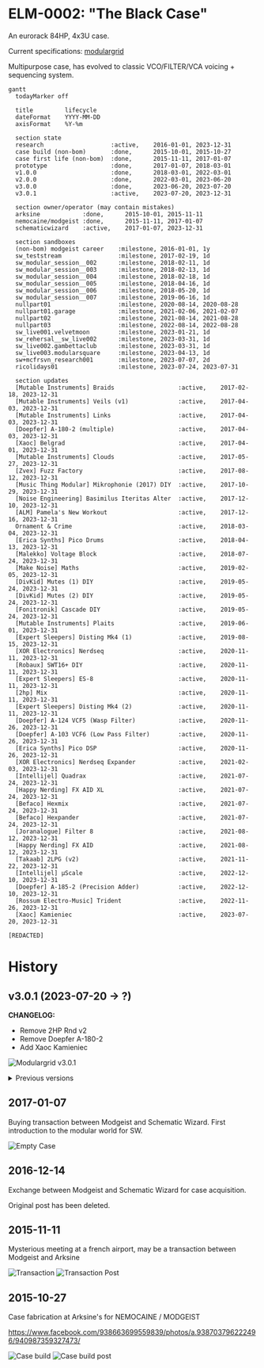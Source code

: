# ELM-0002: "The Black Case"

An eurorack 84HP, 4x3U case.

Current specifications: [modulargrid](https://www.modulargrid.net/e/racks/view/2015824)

Multipurpose case, has evolved to classic VCO/FILTER/VCA voicing + sequencing
system.

``` mermaid
gantt
  todayMarker off

  title         lifecycle
  dateFormat    YYYY-MM-DD
  axisFormat    %Y-%m

  section state
  research                   :active,    2016-01-01, 2023-12-31
  case build (non-bom)       :done,      2015-10-01, 2015-10-27
  case first life (non-bom)  :done,      2015-11-11, 2017-01-07
  prototype                  :done,      2017-01-07, 2018-03-01
  v1.0.0                     :done,      2018-03-01, 2022-03-01
  v2.0.0                     :done,      2022-03-01, 2023-06-20
  v3.0.0                     :done,      2023-06-20, 2023-07-20
  v3.0.1                     :active,    2023-07-20, 2023-12-31

  section owner/operator (may contain mistakes)
  arksine            :done,      2015-10-01, 2015-11-11
  nemocaine/modgeist :done,      2015-11-11, 2017-01-07
  schematicwizard    :active,    2017-01-07, 2023-12-31

  section sandboxes
  (non-bom) modgeist career    :milestone, 2016-01-01, 1y
  sw_teststream                :milestone, 2017-02-19, 1d
  sw_modular_session__002      :milestone, 2018-02-11, 1d
  sw_modular_session__003      :milestone, 2018-02-13, 1d
  sw_modular_session__004      :milestone, 2018-02-18, 1d
  sw_modular_session__005      :milestone, 2018-04-16, 1d
  sw_modular_session__006      :milestone, 2018-05-20, 1d
  sw_modular_session__007      :milestone, 2019-06-16, 1d
  nullpart01                   :milestone, 2020-08-14, 2020-08-28
  nullpart01.garage            :milestone, 2021-02-06, 2021-02-07
  nullpart02                   :milestone, 2021-08-14, 2021-08-28
  nullpart03                   :milestone, 2022-08-14, 2022-08-28
  sw_live001.velvetmoon        :milestone, 2023-01-21, 1d
  sw_rehersal__sw_live002      :milestone, 2023-03-31, 1d
  sw_live002.gambettaclub      :milestone, 2023-03-31, 1d
  sw_live003.modularsquare     :milestone, 2023-04-13, 1d
  sw+mcfrsvn_research001       :milestone, 2023-07-07, 2d
  ricolidays01                 :milestone, 2023-07-24, 2023-07-31

  section updates
  [Mutable Instruments] Braids                  :active,    2017-02-18, 2023-12-31
  [Mutable Instruments] Veils (v1)              :active,    2017-04-03, 2023-12-31
  [Mutable Instruments] Links                   :active,    2017-04-03, 2023-12-31
  [Doepfer] A-180-2 (multiple)                  :active,    2017-04-03, 2023-12-31
  [Xaoc] Belgrad                                :active,    2017-04-01, 2023-12-31
  [Mutable Instruments] Clouds                  :active,    2017-05-27, 2023-12-31
  [Zvex] Fuzz Factory                           :active,    2017-08-12, 2023-12-31
  [Music Thing Modular] Mikrophonie (2017) DIY  :active,    2017-10-29, 2023-12-31
  [Noise Engineering] Basimilus Iteritas Alter  :active,    2017-12-10, 2023-12-31
  [ALM] Pamela's New Workout                    :active,    2017-12-16, 2023-12-31
  Ornament & Crime                              :active,    2018-03-04, 2023-12-31
  [Erica Synths] Pico Drums                     :active,    2018-04-13, 2023-12-31
  [Malekko] Voltage Block                       :active,    2018-07-24, 2023-12-31
  [Make Noise] Maths                            :active,    2019-02-05, 2023-12-31
  [DivKid] Mutes (1) DIY                        :active,    2019-05-24, 2023-12-31
  [DivKid] Mutes (2) DIY                        :active,    2019-05-24, 2023-12-31
  [Fonitronik] Cascade DIY                      :active,    2019-05-24, 2023-12-31
  [Mutable Instruments] Plaits                  :active,    2019-06-01, 2023-12-31
  [Expert Sleepers] Disting Mk4 (1)             :active,    2019-08-15, 2023-12-31
  [XOR Electronics] Nerdseq                     :active,    2020-11-11, 2023-12-31
  [Robaux] SWT16+ DIY                           :active,    2020-11-11, 2023-12-31
  [Expert Sleepers] ES-8                        :active,    2020-11-11, 2023-12-31
  [2hp] Mix                                     :active,    2020-11-11, 2023-12-31
  [Expert Sleepers] Disting Mk4 (2)             :active,    2020-11-11, 2023-12-31
  [Doepfer] A-124 VCF5 (Wasp Filter)            :active,    2020-11-26, 2023-12-31
  [Doepfer] A-103 VCF6 (Low Pass Filter)        :active,    2020-11-26, 2023-12-31
  [Erica Synths] Pico DSP                       :active,    2020-11-26, 2023-12-31
  [XOR Electronics] Nerdseq Expander            :active,    2021-02-03, 2023-12-31
  [Intellijel] Quadrax                          :active,    2021-07-24, 2023-12-31
  [Happy Nerding] FX AID XL                     :active,    2021-07-24, 2023-12-31
  [Befaco] Hexmix                               :active,    2021-07-24, 2023-12-31
  [Befaco] Hexpander                            :active,    2021-07-24, 2023-12-31
  [Joranalogue] Filter 8                        :active,    2021-08-12, 2023-12-31
  [Happy Nerding] FX AID                        :active,    2021-08-12, 2023-12-31
  [Takaab] 2LPG (v2)                            :active,    2021-11-22, 2023-12-31
  [Intellijel] µScale                           :active,    2022-12-10, 2023-12-31
  [Doepfer] A-185-2 (Precision Adder)           :active,    2022-12-10, 2023-12-31
  [Rossum Electro-Music] Trident                :active,    2022-11-26, 2023-12-31
  [Xaoc] Kamieniec                              :active,    2023-07-20, 2023-12-31
```

`[REDACTED]`

# History

<h2>v3.0.1 (2023-07-20 -> ?)</h2><p>

**CHANGELOG:**

- Remove 2HP Rnd v2
- Remove Doepfer A-180-2
- Add Xaoc Kamieniec

![Modulargrid v3.0.1](2023-07-20.modulargrid.ELM-0002_v3.0.1.jpg)

</p>

<details><summary>Previous versions</summary><p>

<details><summary><h2>v3.0.0 (2023-06-20 -> 2023-07-20)</h2></summary><p>

**CHANGELOG:**

- Remove Music Thing Modular London Drive DIY -> move to ELM-0004
- Remove Music Thing Modular Twin Drive DIY -> move to ELM-0004
- Remove Erica Synths Pico Drums -> move to ELM-0004
- Remove DivKid Mutes (1) DIY -> move to ELM-0004
- Remove DivKid Mutes (2) DIY -> move to ELM-0004
- Remove Music Thing Modular Turing Machine MkII DIY
- Remove Music Thing Modular Pulses DIY
- Add 1010music Bitbox Micro
- Add Doepfer A-180-2
- Add Erica Synths Pico DSP

![Modulargrid v3.0.0](2023-06-20.modulargrid.ELM-0002_v3.0.0.jpg)

</p></details>

</p></details>

## 2017-01-07

Buying transaction between Modgeist and Schematic Wizard. First introduction
to the modular world for SW.

![Empty Case](2017-01-07.sw.emptycase.jpg)

## 2016-12-14

Exchange between Modgeist and Schematic Wizard for case acquisition.

Original post has been deleted.

## 2015-11-11

Mysterious meeting at a french airport, may be a transaction between Modgeist
and Arksine

![Transaction](2015-11-11.fb.arksine.transaction.jpg)
![Transaction Post](2015-11-11.fb.arksine.transactionpost.jpg)

## 2015-10-27

Case fabrication at Arksine's for NEMOCAINE / MODGEIST

https://www.facebook.com/938663699559839/photos/a.938703796222496/940987359327473/

![Case build](2015-10-27.fb.arksine.build.jpg)
![Case build post](2015-10-27.fb.arksine.buildpost.jpg)
